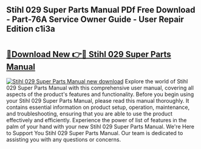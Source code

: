 ## Stihl 029 Super Parts Manual PDf Free Download - Part-76A Service Owner Guide - User Repair Edition c1i3a

# <h2><a href="http://bc71637.oget.top/?id=Stihl+029+Super+Parts+Manual">🔗Download New 👉🔴 Stihl 029 Super Parts Manual</a></h2>

[![Stihl 029 Super Parts Manual new download](https://i.imgur.com/5g1atiW.png)](http://bc71637.oget.top/?id=Stihl+029+Super+Parts+Manual)
Explore the world of Stihl 029 Super Parts Manual with this comprehensive user manual, covering all aspects of the product's features and functionality. Before you begin using your Stihl 029 Super Parts Manual, please read this manual thoroughly. It contains essential information on product setup, operation, maintenance, and troubleshooting, ensuring that you are able to use the product effectively and efficiently. Experience the power of list of features in the palm of your hand with your new Stihl 029 Super Parts Manual. We're Here to Support You Stihl 029 Super Parts Manual. Our team is dedicated to assisting you with any questions or concerns.
